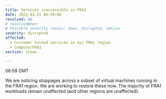 ```yaml
---
title: Services inaccessible in FRA1
date: 2022-01-21 06:59:00
resolved: no
# resolvedWhen: 
# Possible severity levels: down, disrupted, notice
severity: disrupted
affected:
  - Customer hosted services in our FRA1 region
  - Compute/FRA1
section: issue

---
```


06:59 GMT

We are noticing stoppages across a subset of virtual machines running in the FRA1 region. We are working to restore these now. The majority of FRA1 workloads remain unaffected (and other regions are unaffected).
